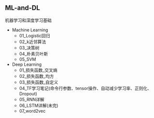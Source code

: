 ## ML-and-DL
机器学习和深度学习基础
- Machine Learning
  - 01_Logistic回归
  - 02_k近邻算法
  - 03_决策树
  - 04_朴素贝叶斯
  - 05_SVM
- Deep Learning
  - 01_损失函数_交叉熵
  - 02_损失函数_均方
  - 03_损失函数_自定义
  - 04_TF学习笔记(命令行参数、tensor操作、自动减少学习率、正则化、Dropout)
  - 05_RNN详解
  - 06_LSTM详解(未完)
  - 07_word2vec
